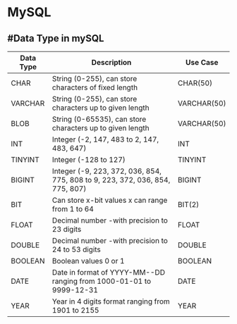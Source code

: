 # MySQL

#Data Type in mySQL
--
|   Data Type        |          Description                                                          |           Use Case     |
|--------------------|-------------------------------------------------------------------------------|------------------------|
| CHAR               | String (0-255), can store characters of fixed length                          | CHAR(50)               |
| VARCHAR            | String (0-255), can store characters up to given length                       | VARCHAR(50)            |
| BLOB               | String (0-65535), can store characters up to given length                     | VARCHAR(50)            |
| INT                | Integer (-2, 147, 483 to 2, 147, 483, 647)                                    | INT                    |
| TINYINT            | Integer (-128 to 127)                                                         | TINYINT                |
| BIGINT             | Integer (-9, 223, 372, 036, 854, 775, 808 to 9, 223, 372, 036, 854, 775, 807) | BIGINT                 |
| BIT                | Can store x-bit values x can range from 1 to 64                               | BIT(2)                 |
| FLOAT              | Decimal number -with precision to 23 digits                                   | FLOAT                  |
| DOUBLE             | Decimal number -with precision to 24 to 53 digits                             | DOUBLE                 |
| BOOLEAN            | Boolean values 0 or 1                                                         | BOOLEAN                |
| DATE               | Date in format of YYYY-MM--DD ranging from 1000-01-01 to 9999-12-31           | DATE                   |
| YEAR               | Year in 4 digits format ranging from 1901 to 2155                             | YEAR                   |
